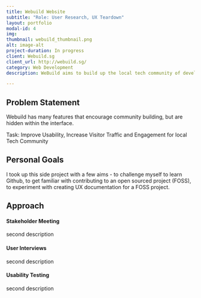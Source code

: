 ```yaml
---
title: Webuild Website
subtitle: "Role: User Research, UX Teardown"
layout: portfolio
modal-id: 4
img: 
thumbnail: webuild_thumbnail.png
alt: image-alt
project-duration: In progress
client: Webuild.sg
client_url: http://webuild.sg/
category: Web Development
description: WeBuild aims to build up the local tech community of developers, makers, and designers by promoting relevant content and events on their site. It is a open sourced project that anyone can contribute to.

---
```


## Problem Statement

Webuild has many features that encourage community building, but are hidden within the interface. 

Task: Improve Usability, Increase Visitor Traffic and Engagement for local Tech Community


## Personal Goals

I took up this side project with a few aims - to challenge myself to learn Github, to get familiar with contributing to an open sourced project (FOSS), to experiment with creating UX documentation for a FOSS project.

## Approach

#### Stakeholder Meeting
second description

#### User Interviews
second description

#### Usability Testing
second description

